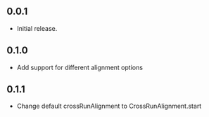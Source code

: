 ## 0.0.1

* Initial release.

## 0.1.0

- Add support for different alignment options

## 0.1.1

- Change default crossRunAlignment to CrossRunAlignment.start